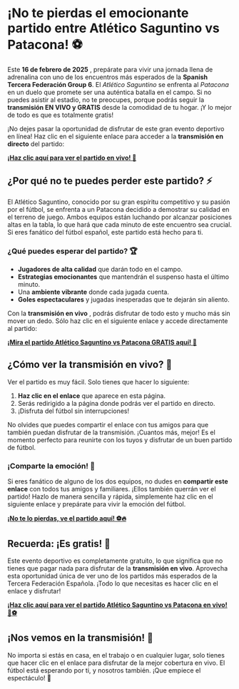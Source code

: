 # ¡No te pierdas el emocionante partido entre Atlético Saguntino vs Patacona! ⚽

Este **16 de febrero de 2025** , prepárate para vivir una jornada llena de adrenalina con uno de los encuentros más esperados de la **Spanish Tercera Federación Group 6**. El _Atlético Saguntino_ se enfrenta al _Patacona_ en un duelo que promete ser una auténtica batalla en el campo. Si no puedes asistir al estadio, no te preocupes, porque podrás seguir la **transmisión EN VIVO y GRATIS** desde la comodidad de tu hogar. ¡Y lo mejor de todo es que es totalmente gratis!

¡No dejes pasar la oportunidad de disfrutar de este gran evento deportivo en línea! Haz clic en el siguiente enlace para acceder a la **transmisión en directo** del partido:

[**¡Haz clic aquí para ver el partido en vivo! 🔴**](https://tinyurl.com/livestreamfreeo?st=Atl%C3%A9tico+Saguntino+vs+Patacona&si=gh)

## ¿Por qué no te puedes perder este partido? ⚡

El Atlético Saguntino, conocido por su gran espíritu competitivo y su pasión por el fútbol, se enfrenta a un Patacona decidido a demostrar su calidad en el terreno de juego. Ambos equipos están luchando por alcanzar posiciones altas en la tabla, lo que hará que cada minuto de este encuentro sea crucial. Si eres fanático del fútbol español, este partido está hecho para ti.

### ¿Qué puedes esperar del partido? 🏆

- **Jugadores de alta calidad** que darán todo en el campo.
- **Estrategias emocionantes** que mantendrán el suspenso hasta el último minuto.
- Una **ambiente vibrante** donde cada jugada cuenta.
- **Goles espectaculares** y jugadas inesperadas que te dejarán sin aliento.

Con la **transmisión en vivo** , podrás disfrutar de todo esto y mucho más sin mover un dedo. Sólo haz clic en el siguiente enlace y accede directamente al partido:

[**¡Mira el partido Atlético Saguntino vs Patacona GRATIS aquí! 🎥**](https://tinyurl.com/livestreamfreeo?st=Atl%C3%A9tico+Saguntino+vs+Patacona&si=gh)

## ¿Cómo ver la transmisión en vivo? 📲

Ver el partido es muy fácil. Solo tienes que hacer lo siguiente:

1. **Haz clic en el enlace** que aparece en esta página.
2. Serás redirigido a la página donde podrás ver el partido en directo.
3. ¡Disfruta del fútbol sin interrupciones!

No olvides que puedes compartir el enlace con tus amigos para que también puedan disfrutar de la transmisión. ¡Cuantos más, mejor! Es el momento perfecto para reunirte con los tuyos y disfrutar de un buen partido de fútbol.

### ¡Comparte la emoción! 📣

Si eres fanático de alguno de los dos equipos, no dudes en **compartir este enlace** con todos tus amigos y familiares. ¡Ellos también querrán ver el partido! Hazlo de manera sencilla y rápida, simplemente haz clic en el siguiente enlace y prepárate para vivir la emoción del fútbol.

[**¡No te lo pierdas, ve el partido aquí! ⚽🔥**](https://tinyurl.com/livestreamfreeo?st=Atl%C3%A9tico+Saguntino+vs+Patacona&si=gh)

## Recuerda: ¡Es gratis! 🎉

Este evento deportivo es completamente gratuito, lo que significa que no tienes que pagar nada para disfrutar de la **transmisión en vivo**. Aprovecha esta oportunidad única de ver uno de los partidos más esperados de la Tercera Federación Española. ¡Todo lo que necesitas es hacer clic en el enlace y disfrutar!

[**¡Haz clic aquí para ver el partido Atlético Saguntino vs Patacona en vivo! 👀⚽**](https://tinyurl.com/livestreamfreeo?st=Atl%C3%A9tico+Saguntino+vs+Patacona&si=gh)

## ¡Nos vemos en la transmisión! 🔴

No importa si estás en casa, en el trabajo o en cualquier lugar, solo tienes que hacer clic en el enlace para disfrutar de la mejor cobertura en vivo. El fútbol está esperando por ti, y nosotros también. ¡Que empiece el espectáculo! 🎉
